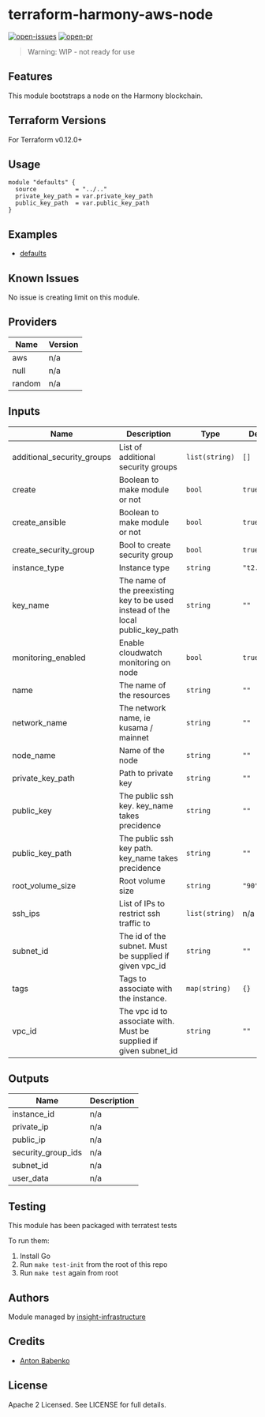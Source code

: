 # terraform-harmony-aws-node

[![open-issues](https://img.shields.io/github/issues-raw/insight-harmony/terraform-harmony-aws-node?style=for-the-badge
)](https://github.com/insight-harmony/terraform-harmony-aws-node/issues)
[![open-pr](https://img.shields.io/github/issues-pr-raw/insight-harmony/terraform-harmony-aws-node?style=for-the-badge)](https://github.com/insight-harmony/terraform-harmony-aws-node/pulls)

> Warning: WIP - not ready for use 

## Features

This module bootstraps a node on the Harmony blockchain. 

## Terraform Versions

For Terraform v0.12.0+

## Usage

```hcl-terraform
module "defaults" {
  source           = "../.."
  private_key_path = var.private_key_path
  public_key_path  = var.public_key_path
}
```
## Examples

- [defaults](https://github.com/insight-infrastructure/terraform-harmony-aws-node/tree/master/examples/defaults)

## Known  Issues
No issue is creating limit on this module.

<!-- BEGINNING OF PRE-COMMIT-TERRAFORM DOCS HOOK -->
## Providers

| Name | Version |
|------|---------|
| aws | n/a |
| null | n/a |
| random | n/a |

## Inputs

| Name | Description | Type | Default | Required |
|------|-------------|------|---------|:-----:|
| additional\_security\_groups | List of additional security groups | `list(string)` | `[]` | no |
| create | Boolean to make module or not | `bool` | `true` | no |
| create\_ansible | Boolean to make module or not | `bool` | `true` | no |
| create\_security\_group | Bool to create security group | `bool` | `true` | no |
| instance\_type | Instance type | `string` | `"t2.small"` | no |
| key\_name | The name of the preexisting key to be used instead of the local public\_key\_path | `string` | `""` | no |
| monitoring\_enabled | Enable cloudwatch monitoring on node | `bool` | `true` | no |
| name | The name of the resources | `string` | `""` | no |
| network\_name | The network name, ie kusama / mainnet | `string` | `""` | no |
| node\_name | Name of the node | `string` | `""` | no |
| private\_key\_path | Path to private key | `string` | `""` | no |
| public\_key | The public ssh key. key\_name takes precidence | `string` | `""` | no |
| public\_key\_path | The public ssh key path. key\_name takes precidence | `string` | `""` | no |
| root\_volume\_size | Root volume size | `string` | `"90"` | no |
| ssh\_ips | List of IPs to restrict ssh traffic to | `list(string)` | n/a | yes |
| subnet\_id | The id of the subnet. Must be supplied if given vpc\_id | `string` | `""` | no |
| tags | Tags to associate with the instance. | `map(string)` | `{}` | no |
| vpc\_id | The vpc id to associate with.  Must be supplied if given subnet\_id | `string` | `""` | no |

## Outputs

| Name | Description |
|------|-------------|
| instance\_id | n/a |
| private\_ip | n/a |
| public\_ip | n/a |
| security\_group\_ids | n/a |
| subnet\_id | n/a |
| user\_data | n/a |

<!-- END OF PRE-COMMIT-TERRAFORM DOCS HOOK -->

## Testing
This module has been packaged with terratest tests

To run them:

1. Install Go
2. Run `make test-init` from the root of this repo
3. Run `make test` again from root

## Authors

Module managed by [insight-infrastructure](https://github.com/insight-infrastructure)

## Credits

- [Anton Babenko](https://github.com/antonbabenko)

## License

Apache 2 Licensed. See LICENSE for full details.